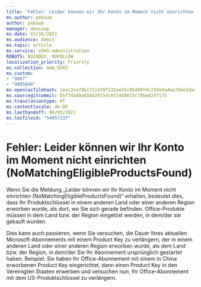 ```yaml
---
title: 'Fehler: Leider können wir Ihr Konto im Moment nicht einrichten (NoMatchingEligibleProductsFound)'
ms.author: pebaum
author: pebaum
manager: dansimp
ms.date: 03/16/2021
ms.audience: Admin
ms.topic: article
ms.service: o365-administration
ROBOTS: NOINDEX, NOFOLLOW
localization_priority: Priority
ms.collection: Adm_O365
ms.custom:
- "9807"
- "9005648"
ms.openlocfilehash: 1eec2ce79b1711d39f132ae55c05499fdc259a9a4ea784e3dac4ecf89d8cc4bc
ms.sourcegitcommit: b5f7da89a650d2915dc652449623c78be6247175
ms.translationtype: HT
ms.contentlocale: de-DE
ms.lasthandoff: 08/05/2021
ms.locfileid: "54057137"
---
```

# <a name="error-sorry-we-cant-set-up-your-account-right-now-nomatchingeligibleproductsfound"></a>Fehler: Leider können wir Ihr Konto im Moment nicht einrichten (NoMatchingEligibleProductsFound)

Wenn Sie die Meldung „Leider können wir Ihr Konto im Moment nicht einrichten (NoMatchingEligibleProductsFound)“ erhalten, bedeutet dies, dass Ihr Produktschlüssel in einem anderen Land oder einer anderen Region erworben wurde, als dort, wo Sie sich gerade befinden. Office-Produkte müssen in dem Land bzw. der Region eingelöst werden, in dem/der sie gekauft wurden.

Dies kann auch passieren, wenn Sie versuchen, die Dauer Ihres aktuellen Microsoft-Abonnements mit einem Product Key zu verlängern, der in einem anderen Land oder einer anderen Region erworben wurde, als dem Land bzw. der Region, in dem/der Sie Ihr Abonnement ursprünglich gestartet haben. Beispiel: Sie haben Ihr Office-Abonnement mit einem in China erworbenen Product Key eingerichtet, dann einen Product Key in den Vereinigten Staaten erwerben und versuchen nun, Ihr Office-Abonnement mit dem US-Produktschlüssel zu verlängern.